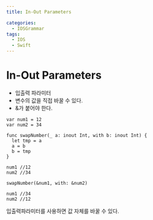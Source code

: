 ```yaml
---
title: In-Out Parameters

categories:
  - IOSGrammar
tags:
  - IOS
  - Swift
---
```


# In-Out Parameters
- 입출력 파라미터
- 변수의 값을 직접 바꿀 수 있다.
- &가 붙어야 한다.

~~~
var num1 = 12
var num2 = 34

func swapNumber(_ a: inout Int, with b: inout Int) {
  let tmp = a
  a = b
  b = tmp
}

num1 //12
num2 //34

swapNumber(&num1, with: &num2)

num1 //34
num2 //12
~~~
입출력파라미터를 사용하면 값 자체를 바꿀 수 있다.